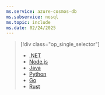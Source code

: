 ```yaml
---
ms.service: azure-cosmos-db
ms.subservice: nosql
ms.topic: include
ms.date: 02/24/2025
---
```


> [!div class="op_single_selector"]
>
> - [.NET](../../quickstart-dotnet.md)
> - [Node.js](../../quickstart-nodejs.md)
> - [Java](../../quickstart-java.md)
> - [Python](../../quickstart-python.md)
> - [Go](../../quickstart-go.md)
> - [Rust](../../quickstart-rust.md)
>